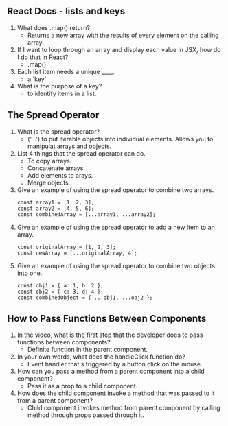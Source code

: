 ## React Docs - lists and keys

1. What does .map() return?
    - Returns a new array with the results of every element on the calling array.
2. If I want to loop through an array and display each value in JSX, how do I do that in React?
    - .map()
3. Each list item needs a unique ____.
    - a 'key'
4. What is the purpose of a key?
    - to identify items in a list.

## The Spread Operator

1. What is the spread operator?
    - ('...') to put iterable objects into individual elements. Allows you to manipulat arrays and objects.
2. List 4 things that the spread operator can do.
    - To copy arrays.
    - Concatenate arrays.
    - Add elements to arays.
    - Merge objects.
3. Give an example of using the spread operator to combine two arrays.
    ```
    const array1 = [1, 2, 3];
    const array2 = [4, 5, 6];
    const combinedArray = [...array1, ...array2];
    ```
4. Give an example of using the spread operator to add a new item to an array.
    ```
    const originalArray = [1, 2, 3];
    const newArray = [...originalArray, 4];
    ```
5. Give an example of using the spread operator to combine two objects into one.
    ```
    const obj1 = { a: 1, b: 2 };
    const obj2 = { c: 3, d: 4 };
    const combinedObject = { ...obj1, ...obj2 };
    ```

## How to Pass Functions Between Components

1. In the video, what is the first step that the developer does to pass functions between components?
    - Definite function in the parent component.
2. In your own words, what does the handleClick function do?
    - Event handler that's triggered by a button click on the mouse.
3. How can you pass a method from a parent component into a child component?
    - Pass it as a prop to a child component.
4. How does the child component invoke a method that was passed to it from a parent component?
    - Child component invokes method from parent component by calling method through props passed through it.
